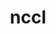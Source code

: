 ---
title: "nccl"
layout: cache
categories: [package, develop]
meta: {"versions": ["2.22.3-1"], "compilers": ["gcc@=13.2.0", "gcc@=9.4.0"], "oss": ["ubuntu20.04", "ubuntu24.04"], "platforms": ["linux"], "targets": ["ppc64le", "x86_64_v3"], "stacks": ["e4s-power", "ml-linux-x86_64-cuda", "root"], "num_specs": 19, "num_specs_by_stack": {"e4s-power": 4, "root": 19, "ml-linux-x86_64-cuda": 15}}
spec_details: [{"hash": "tqvq455qscm344qtopewbudmt6372e2c", "compiler": "gcc@=9.4.0", "versions": ["2.22.3-1"], "os": "ubuntu20.04", "platform": "linux", "target": "ppc64le", "variants": ["build_system=makefile", "+cuda", "cuda_arch=70"], "stacks": ["e4s-power", "root"], "size": "-", "tarball": "https://binaries.spack.io/develop/build_cache/linux-ubuntu20.04-ppc64le/gcc-9.4.0/nccl-2.22.3-1/linux-ubuntu20.04-ppc64le-gcc-9.4.0-nccl-2.22.3-1-tqvq455qscm344qtopewbudmt6372e2c.spack"}, {"hash": "op37rkseyuckjkdgojqk3fx3udisincw", "compiler": "gcc@=9.4.0", "versions": ["2.22.3-1"], "os": "ubuntu20.04", "platform": "linux", "target": "ppc64le", "variants": ["build_system=makefile", "+cuda", "cuda_arch=70"], "stacks": ["e4s-power", "root"], "size": "-", "tarball": "https://binaries.spack.io/develop/build_cache/linux-ubuntu20.04-ppc64le/gcc-9.4.0/nccl-2.22.3-1/linux-ubuntu20.04-ppc64le-gcc-9.4.0-nccl-2.22.3-1-op37rkseyuckjkdgojqk3fx3udisincw.spack"}, {"hash": "b25olhgonxnfpzj2ah6qwlo7px7ydzqx", "compiler": "gcc@=9.4.0", "versions": ["2.22.3-1"], "os": "ubuntu20.04", "platform": "linux", "target": "ppc64le", "variants": ["build_system=makefile", "+cuda", "cuda_arch=70"], "stacks": ["e4s-power", "root"], "size": "-", "tarball": "https://binaries.spack.io/develop/build_cache/linux-ubuntu20.04-ppc64le/gcc-9.4.0/nccl-2.22.3-1/linux-ubuntu20.04-ppc64le-gcc-9.4.0-nccl-2.22.3-1-b25olhgonxnfpzj2ah6qwlo7px7ydzqx.spack"}, {"hash": "hzbg7dwa7yymc6i62n2k3zpx4fjt7k7h", "compiler": "gcc@=9.4.0", "versions": ["2.22.3-1"], "os": "ubuntu20.04", "platform": "linux", "target": "ppc64le", "variants": ["build_system=makefile", "+cuda", "cuda_arch=70"], "stacks": ["e4s-power", "root"], "size": "-", "tarball": "https://binaries.spack.io/develop/build_cache/linux-ubuntu20.04-ppc64le/gcc-9.4.0/nccl-2.22.3-1/linux-ubuntu20.04-ppc64le-gcc-9.4.0-nccl-2.22.3-1-hzbg7dwa7yymc6i62n2k3zpx4fjt7k7h.spack"}, {"hash": "3laivn6hbceq3cl3y4vxlpnpi4kdioci", "compiler": "gcc@=13.2.0", "versions": ["2.22.3-1"], "os": "ubuntu24.04", "platform": "linux", "target": "x86_64_v3", "variants": ["build_system=makefile", "+cuda", "cuda_arch=80"], "stacks": ["ml-linux-x86_64-cuda", "root"], "size": "-", "tarball": "https://binaries.spack.io/develop/build_cache/linux-ubuntu24.04-x86_64_v3/gcc-13.2.0/nccl-2.22.3-1/linux-ubuntu24.04-x86_64_v3-gcc-13.2.0-nccl-2.22.3-1-3laivn6hbceq3cl3y4vxlpnpi4kdioci.spack"}, {"hash": "e7ml2d5db6dffhmmaennwajklmygqgmd", "compiler": "gcc@=13.2.0", "versions": ["2.22.3-1"], "os": "ubuntu24.04", "platform": "linux", "target": "x86_64_v3", "variants": ["build_system=makefile", "+cuda", "cuda_arch=80"], "stacks": ["ml-linux-x86_64-cuda", "root"], "size": "-", "tarball": "https://binaries.spack.io/develop/build_cache/linux-ubuntu24.04-x86_64_v3/gcc-13.2.0/nccl-2.22.3-1/linux-ubuntu24.04-x86_64_v3-gcc-13.2.0-nccl-2.22.3-1-e7ml2d5db6dffhmmaennwajklmygqgmd.spack"}, {"hash": "pftcrbsajowx6jdi7tzmtokkj34od6qh", "compiler": "gcc@=13.2.0", "versions": ["2.22.3-1"], "os": "ubuntu24.04", "platform": "linux", "target": "x86_64_v3", "variants": ["build_system=makefile", "+cuda", "cuda_arch=80"], "stacks": ["ml-linux-x86_64-cuda", "root"], "size": "-", "tarball": "https://binaries.spack.io/develop/build_cache/linux-ubuntu24.04-x86_64_v3/gcc-13.2.0/nccl-2.22.3-1/linux-ubuntu24.04-x86_64_v3-gcc-13.2.0-nccl-2.22.3-1-pftcrbsajowx6jdi7tzmtokkj34od6qh.spack"}, {"hash": "aua53ikur7zuof66kv3rvlc2kldv3xjm", "compiler": "gcc@=13.2.0", "versions": ["2.22.3-1"], "os": "ubuntu24.04", "platform": "linux", "target": "x86_64_v3", "variants": ["build_system=makefile", "+cuda", "cuda_arch=80"], "stacks": ["ml-linux-x86_64-cuda", "root"], "size": "-", "tarball": "https://binaries.spack.io/develop/build_cache/linux-ubuntu24.04-x86_64_v3/gcc-13.2.0/nccl-2.22.3-1/linux-ubuntu24.04-x86_64_v3-gcc-13.2.0-nccl-2.22.3-1-aua53ikur7zuof66kv3rvlc2kldv3xjm.spack"}, {"hash": "wpza66krngpzycpyn44gzvuynu2sbsgc", "compiler": "gcc@=13.2.0", "versions": ["2.22.3-1"], "os": "ubuntu24.04", "platform": "linux", "target": "x86_64_v3", "variants": ["build_system=makefile", "+cuda", "cuda_arch=80"], "stacks": ["ml-linux-x86_64-cuda", "root"], "size": "-", "tarball": "https://binaries.spack.io/develop/build_cache/linux-ubuntu24.04-x86_64_v3/gcc-13.2.0/nccl-2.22.3-1/linux-ubuntu24.04-x86_64_v3-gcc-13.2.0-nccl-2.22.3-1-wpza66krngpzycpyn44gzvuynu2sbsgc.spack"}, {"hash": "kjgov6nmcxf2qpyk2tsc6kdveeijozmw", "compiler": "gcc@=13.2.0", "versions": ["2.22.3-1"], "os": "ubuntu24.04", "platform": "linux", "target": "x86_64_v3", "variants": ["build_system=makefile", "+cuda", "cuda_arch=80"], "stacks": ["ml-linux-x86_64-cuda", "root"], "size": "-", "tarball": "https://binaries.spack.io/develop/build_cache/linux-ubuntu24.04-x86_64_v3/gcc-13.2.0/nccl-2.22.3-1/linux-ubuntu24.04-x86_64_v3-gcc-13.2.0-nccl-2.22.3-1-kjgov6nmcxf2qpyk2tsc6kdveeijozmw.spack"}, {"hash": "f2ur5t6jlp3giuygu24hacw2dicrgdm3", "compiler": "gcc@=13.2.0", "versions": ["2.22.3-1"], "os": "ubuntu24.04", "platform": "linux", "target": "x86_64_v3", "variants": ["build_system=makefile", "+cuda", "cuda_arch=80"], "stacks": ["ml-linux-x86_64-cuda", "root"], "size": "-", "tarball": "https://binaries.spack.io/develop/build_cache/linux-ubuntu24.04-x86_64_v3/gcc-13.2.0/nccl-2.22.3-1/linux-ubuntu24.04-x86_64_v3-gcc-13.2.0-nccl-2.22.3-1-f2ur5t6jlp3giuygu24hacw2dicrgdm3.spack"}, {"hash": "dhkclnzl76shdnlgoiqjcnphcy3aqs2d", "compiler": "gcc@=13.2.0", "versions": ["2.22.3-1"], "os": "ubuntu24.04", "platform": "linux", "target": "x86_64_v3", "variants": ["build_system=makefile", "+cuda", "cuda_arch=80"], "stacks": ["ml-linux-x86_64-cuda", "root"], "size": "-", "tarball": "https://binaries.spack.io/develop/build_cache/linux-ubuntu24.04-x86_64_v3/gcc-13.2.0/nccl-2.22.3-1/linux-ubuntu24.04-x86_64_v3-gcc-13.2.0-nccl-2.22.3-1-dhkclnzl76shdnlgoiqjcnphcy3aqs2d.spack"}, {"hash": "ymx2ltxwykdlubsy7t3cos5wvyyjxblu", "compiler": "gcc@=13.2.0", "versions": ["2.22.3-1"], "os": "ubuntu24.04", "platform": "linux", "target": "x86_64_v3", "variants": ["build_system=makefile", "+cuda", "cuda_arch=80"], "stacks": ["ml-linux-x86_64-cuda", "root"], "size": "-", "tarball": "https://binaries.spack.io/develop/build_cache/linux-ubuntu24.04-x86_64_v3/gcc-13.2.0/nccl-2.22.3-1/linux-ubuntu24.04-x86_64_v3-gcc-13.2.0-nccl-2.22.3-1-ymx2ltxwykdlubsy7t3cos5wvyyjxblu.spack"}, {"hash": "72esyyvordvcfqxswwijradsjr57lyvw", "compiler": "gcc@=13.2.0", "versions": ["2.22.3-1"], "os": "ubuntu24.04", "platform": "linux", "target": "x86_64_v3", "variants": ["build_system=makefile", "+cuda", "cuda_arch=80"], "stacks": ["ml-linux-x86_64-cuda", "root"], "size": "-", "tarball": "https://binaries.spack.io/develop/build_cache/linux-ubuntu24.04-x86_64_v3/gcc-13.2.0/nccl-2.22.3-1/linux-ubuntu24.04-x86_64_v3-gcc-13.2.0-nccl-2.22.3-1-72esyyvordvcfqxswwijradsjr57lyvw.spack"}, {"hash": "ge26bredm5zyib5txkpcjz6b3qgvhjjv", "compiler": "gcc@=13.2.0", "versions": ["2.22.3-1"], "os": "ubuntu24.04", "platform": "linux", "target": "x86_64_v3", "variants": ["build_system=makefile", "+cuda", "cuda_arch=80"], "stacks": ["ml-linux-x86_64-cuda", "root"], "size": "-", "tarball": "https://binaries.spack.io/develop/build_cache/linux-ubuntu24.04-x86_64_v3/gcc-13.2.0/nccl-2.22.3-1/linux-ubuntu24.04-x86_64_v3-gcc-13.2.0-nccl-2.22.3-1-ge26bredm5zyib5txkpcjz6b3qgvhjjv.spack"}, {"hash": "b6ax6xbtoauzzjltwzongkxkqi2g7eem", "compiler": "gcc@=13.2.0", "versions": ["2.22.3-1"], "os": "ubuntu24.04", "platform": "linux", "target": "x86_64_v3", "variants": ["build_system=makefile", "+cuda", "cuda_arch=80"], "stacks": ["ml-linux-x86_64-cuda", "root"], "size": "-", "tarball": "https://binaries.spack.io/develop/build_cache/linux-ubuntu24.04-x86_64_v3/gcc-13.2.0/nccl-2.22.3-1/linux-ubuntu24.04-x86_64_v3-gcc-13.2.0-nccl-2.22.3-1-b6ax6xbtoauzzjltwzongkxkqi2g7eem.spack"}, {"hash": "cn73b3aaadjjzmza32fiqjh2uq23iana", "compiler": "gcc@=13.2.0", "versions": ["2.22.3-1"], "os": "ubuntu24.04", "platform": "linux", "target": "x86_64_v3", "variants": ["build_system=makefile", "+cuda", "cuda_arch=80"], "stacks": ["ml-linux-x86_64-cuda", "root"], "size": "-", "tarball": "https://binaries.spack.io/develop/build_cache/linux-ubuntu24.04-x86_64_v3/gcc-13.2.0/nccl-2.22.3-1/linux-ubuntu24.04-x86_64_v3-gcc-13.2.0-nccl-2.22.3-1-cn73b3aaadjjzmza32fiqjh2uq23iana.spack"}, {"hash": "d4gen6sa7odzzoxsfrhjtw5t66jfgi6i", "compiler": "gcc@=13.2.0", "versions": ["2.22.3-1"], "os": "ubuntu24.04", "platform": "linux", "target": "x86_64_v3", "variants": ["build_system=makefile", "+cuda", "cuda_arch=80"], "stacks": ["ml-linux-x86_64-cuda", "root"], "size": "-", "tarball": "https://binaries.spack.io/develop/build_cache/linux-ubuntu24.04-x86_64_v3/gcc-13.2.0/nccl-2.22.3-1/linux-ubuntu24.04-x86_64_v3-gcc-13.2.0-nccl-2.22.3-1-d4gen6sa7odzzoxsfrhjtw5t66jfgi6i.spack"}, {"hash": "ohyru7adq7wxup647syqwc6ff52wbqwi", "compiler": "gcc@=13.2.0", "versions": ["2.22.3-1"], "os": "ubuntu24.04", "platform": "linux", "target": "x86_64_v3", "variants": ["build_system=makefile", "+cuda", "cuda_arch=80"], "stacks": ["ml-linux-x86_64-cuda", "root"], "size": "-", "tarball": "https://binaries.spack.io/develop/build_cache/linux-ubuntu24.04-x86_64_v3/gcc-13.2.0/nccl-2.22.3-1/linux-ubuntu24.04-x86_64_v3-gcc-13.2.0-nccl-2.22.3-1-ohyru7adq7wxup647syqwc6ff52wbqwi.spack"}]
---